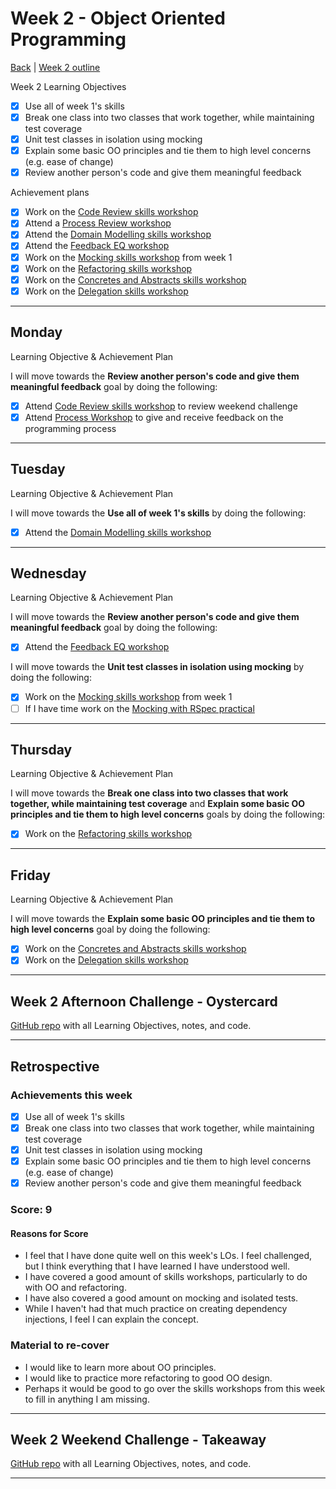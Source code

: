 # Week 2 - Object Oriented Programming

[Back](README.md) | [Week 2 outline](https://github.com/makersacademy/course/blob/master/week_outlines.md#week-2)

Week 2 Learning Objectives

- [x] Use all of week 1's skills
- [x] Break one class into two classes that work together, while maintaining test coverage
- [x] Unit test classes in isolation using mocking
- [x] Explain some basic OO principles and tie them to high level concerns (e.g. ease of change)
- [x] Review another person's code and give them meaningful feedback

Achievement plans

- [x] Work on the [Code Review skills workshop]
- [x] Attend a [Process Review workshop]
- [x] Attend the [Domain Modelling skills workshop]
- [x] Attend the [Feedback EQ workshop]
- [x] Work on the [Mocking skills workshop] from week 1
- [x] Work on the [Refactoring skills workshop]
- [x] Work on the [Concretes and Abstracts skills workshop]
- [x] Work on the [Delegation skills workshop]

---

## Monday

Learning Objective & Achievement Plan

I will move towards the **Review another person's code and give them meaningful feedback** goal by doing the following:

- [x] Attend [Code Review skills workshop] to review weekend challenge
- [x] Attend [Process Workshop](../process_workshop.md#23-march) to give and receive feedback on the programming process

---

## Tuesday

Learning Objective & Achievement Plan

I will move towards the **Use all of week 1's skills** by doing the following:

- [x] Attend the [Domain Modelling skills workshop]

---

## Wednesday

Learning Objective & Achievement Plan

I will move towards the **Review another person's code and give them meaningful feedback** goal by doing the following:

- [x] Attend the [Feedback EQ workshop]

I will move towards the **Unit test classes in isolation using mocking** by doing the following:

- [x] Work on the [Mocking skills workshop] from week 1
- [ ] If I have time work on the [Mocking with RSpec practical]

---

## Thursday

Learning Objective & Achievement Plan

I will move towards the **Break one class into two classes that work together, while maintaining test coverage** and **Explain some basic OO principles and tie them to high level concerns** goals by doing the following:

- [x] Work on the [Refactoring skills workshop]

---

## Friday

Learning Objective & Achievement Plan

I will move towards the **Explain some basic OO principles and tie them to high level concerns** goal by doing the following:

- [x] Work on the [Concretes and Abstracts skills workshop]
- [x] Work on the [Delegation skills workshop]

---

## Week 2 Afternoon Challenge - Oystercard

[GitHub repo](https://github.com/hturnbull93/oystercard) with all Learning Objectives, notes, and code.

---

## Retrospective

### Achievements this week

- [x] Use all of week 1's skills
- [x] Break one class into two classes that work together, while maintaining test coverage
- [x] Unit test classes in isolation using mocking
- [x] Explain some basic OO principles and tie them to high level concerns (e.g. ease of change)
- [x] Review another person's code and give them meaningful feedback

### Score: 9

#### Reasons for Score

- I feel that I have done quite well on this week's LOs. I feel challenged, but I think everything that I have learned I have understood well.
- I have covered a good amount of skills workshops, particularly to do with OO and refactoring.
- I have also covered a good amount on mocking and isolated tests.
- While I haven't had that much practice on creating dependency injections, I feel I can explain the concept.

### Material to re-cover

- I would like to learn more about OO principles.
- I would like to practice more refactoring to good OO design.
- Perhaps it would be good to go over the skills workshops from this week to fill in anything I am missing.

---

## Week 2 Weekend Challenge - Takeaway

[GitHub repo](https://github.com/hturnbull93/takeaway-challenge) with all Learning Objectives, notes, and code.

---

<!-- Links -->

<!-- From Week 1 -->

[first day intro]: Intro_first_day.md
[tdd process skills workshop]: ../skills_workshops/TDD_process.md
[debugging skills workshop]: ../skills_workshops/debugging.md
[mocking skills workshop]: ../skills_workshops/mocking.md
[test driving practical]: ../skills_workshops/test_driving_practice.md

<!-- New in Week 2 -->

[code review skills workshop]: ../skills_workshops/code_review.md
[process review workshop]: ../process_workshop.md
[domain modelling skills workshop]: ../skills_workshops/domain_modelling.md
[feedback eq workshop]: ../skills_workshops/feedback.md
[mocking with rspec practical]: ../skills_workshops/mocking_with_rspec.md
[refactoring skills workshop]: ../skills_workshops/refactoring.md
[concretes and abstracts skills workshop]: ../skills_workshops/concretes_and_abstracts.md
[delegation skills workshop]: ../skills_workshops/delegation.md
